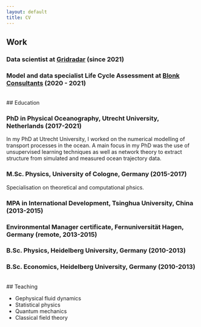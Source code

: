 ```yaml
---
layout: default
title: CV
---
```


## Work

### Data scientist at [Gridradar](https://gridradar.net/en) (since 2021)

### Model and data specialist Life Cycle Assessment at [Blonk Consultants](https://blonkconsultants.nl/?lang=en) (2020 - 2021) 

<br>
## Education

### PhD in Physical Oceanography, Utrecht University, Netherlands (2017-2021)
In my PhD at Utrecht University, I worked on the numerical modelling of transport processes in the ocean. A main focus in my PhD was the use of unsupervised learning techniques as well as network theory to extract structure from simulated and measured ocean trajectory data.

### M.Sc. Physics, University of Cologne, Germany (2015-2017)
Specialisation on theoretical and computational phsics. 

### MPA in International Development, Tsinghua University, China (2013-2015)

### Environmental Manager certificate, Fernuniversität Hagen, Germany (remote, 2013-2015)

### B.Sc. Physics, Heidelberg University, Germany (2010-2013)

### B.Sc. Economics, Heidelberg University, Germany (2010-2013)

<br>
## Teaching

- Gephysical fluid dynamics
- Statistical physics
- Quantum mechanics
- Classical field theory
